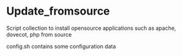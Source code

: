 Update_fromsource
=================
Script collection to install opensource applications such as 
apache, dovecot, php from source

config.sh contains some configuration data
